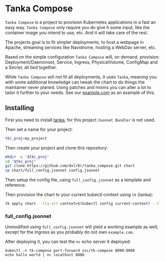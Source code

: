 # Tanka Compose

`Tanka Compose` is a project to provision Kubernetes applications in a fast an easy way. `Tanka Compose` only require you do give it some input, like the container image you intend to use, etc. And it will take care of the rest.

The projects goal is to fit simpler deployments, to host a webpage in Apache, streaming services like Navidrome, hosting a WebDav server, etc.

Based on the simple configuration `Tanka Compose` will, on demand, provision: Deployment/Daemonset, Service, Ingress, PhysicalVolume, ConfigMap and a Secret, all tied together.

While `Tanka Compose` will not fit all deployments, it uses `Tanka`, meaning you with some additional knowledge can tweak the chart to do things the maintainer never planed. Using patches and mixins you can alter a lot to tailor it further to your needs. See our [example.com](example/example.com) as an example of this.

## Installing

First you need to install [tanka](https://tanka.dev/install), for this project `Jsonnet Bundler` is not used.

Then set a name for your project:

```sh
tkc_proj=my_project
```

Then create your project and clone this repository:

```sh
mkdir -p "$tkc_proj"
cd "$tkc_proj"
git clone https://github.com/dxlr8r/tanka_compose.git chart
cp chart/full_config.jsonnet config.jsonnet
```

Then setup the config file, using `full_config.jsonnet` as a template and reference.

Then provision the chart to your current kubectl context using `tk` (tanka):

```sh
tk apply chart --tla-str context=$(kubectl config current-context) --tla-code config="$(cat config.jsonnet)"
```

### full_config.jsonnet

Unmodified using `full_config.jsonnet` will yield a working example as well, except for the Ingress as you probably do not own `example.com`.

After deploying it, you can test the `nc` echo server it deployed:

```
kubectl -n tk-compose port-forward svc/tk-compose 8080:8080
echo hallo world | nc localhost 8080
```
